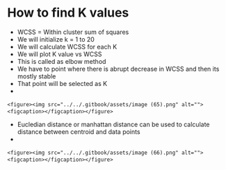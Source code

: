# How to find K values

* WCSS = Within cluster sum of squares
* We will initialize k = 1 to 20
* We will calculate WCSS for each K
* We will plot K value vs WCSS
* This is called as elbow method&#x20;
* We have to point where there is abrupt decrease in WCSS and then its mostly stable
* That point will be selected as K
*

    <figure><img src="../../.gitbook/assets/image (65).png" alt=""><figcaption></figcaption></figure>
* &#x20;Eucledian distance or manhattan distance can be used to calculate distance between centroid and data points
*

    <figure><img src="../../.gitbook/assets/image (66).png" alt=""><figcaption></figcaption></figure>
